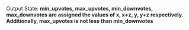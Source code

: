 Output State: **min_upvotes, max_upvotes, min_downvotes, max_downvotes are assigned the values of x, x+z, y, y+z respectively. Additionally, max_upvotes is not less than min_downvotes**